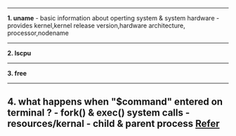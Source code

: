 
---

**1. uname** - basic information about operting system & system hardware 
    - provides kernel,kernel release version,hardware architecture, processor,nodename
 

----

**2. lscpu**

---

**3. free**

---
**4. what happens when "$command" entered on terminal ?**
    - fork() & exec() system calls
    - resources/kernal 
    - child & parent process
[Refer](https://awstip.com/sre-devops-interview-questions-linux-troubleshooting-1b8ffe82c16)
---
